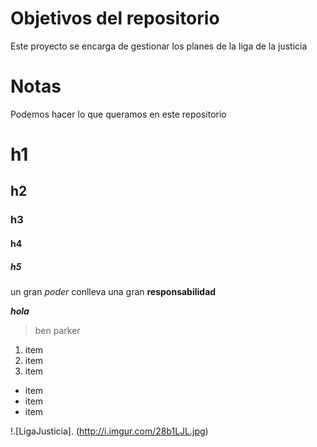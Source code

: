 # Objetivos del repositorio

Este proyecto se encarga de gestionar los planes de la liga de la justicia

# Notas

Podemos hacer lo que queramos en este repositorio

# h1
## h2
### h3
#### h4
##### h5
un gran _poder_ conlleva una gran **responsabilidad**

**_hola_**
>ben parker
1. item
2. item
3. item
* item
* item
* item

!.[LigaJusticia]. (http://i.imgur.com/28b1LJL.jpg)
